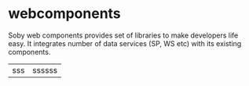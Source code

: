 # webcomponents
Soby web components provides set of libraries to make developers life easy. It integrates number of data services (SP, WS etc) with its existing components.
<table width='100%'><tr><td>sss</td><td>ssssss</td></tr></table>
